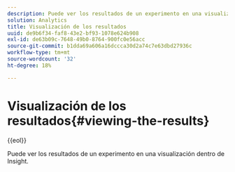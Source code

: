 ```yaml
---
description: Puede ver los resultados de un experimento en una visualización dentro de Insight.
solution: Analytics
title: Visualización de los resultados
uuid: de9b6f34-faf8-43e2-bf93-1078e624b908
exl-id: de63b09c-7648-49b0-8764-900fc0e56acc
source-git-commit: b1dda69a606a16dccca30d2a74c7e63dbd27936c
workflow-type: tm+mt
source-wordcount: '32'
ht-degree: 18%

---
```


# Visualización de los resultados{#viewing-the-results}

{{eol}}

Puede ver los resultados de un experimento en una visualización dentro de Insight.
